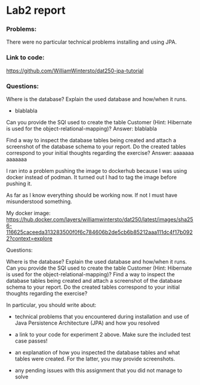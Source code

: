 # Lab2 report

### Problems:
There were no particular technical problems installing and using JPA.

### Link to code:
https://github.com/WilliamWintersto/dat250-jpa-tutorial

### Questions:

Where is the database? Explain the used database and how/when it runs.
- blablabla

Can you provide the SQl used to create the table Customer (Hint: Hibernate is used for the object-relational-mapping)?
Answer: blablabla

Find a way to inspect the database tables being created and attach a screenshot of the database schema to your report. Do the created tables correspond to your initial thoughts regarding the exercise?
Answer: aaaaaaa
        aaaaaaa










I ran into a problem pushing the image to dockerhub
because I was using docker instead of podman. It
turned out I had to tag the image before pushing it.

As far as I know everything should be working now.
If not I must have misunderstood something.



My docker image:
https://hub.docker.com/layers/williamwintersto/dat250/latest/images/sha256-116625caceeda313283500f0f6c784606b2de5cb6b85212aaa111dc4f17b0922?context=explore




Questions:

Where is the database? Explain the used database and how/when it runs.
Can you provide the SQl used to create the table Customer (Hint: Hibernate is used for the object-relational-mapping)?
Find a way to inspect the database tables being created and attach a screenshot of the database schema to your report. Do the created tables correspond to your initial thoughts regarding the exercise?

In particular, you should write about:

* technical problems that you encountered during installation and use of Java Persistence Architecture (JPA) and how you resolved

* a link to your code for experiment 2 above. Make sure the included test case passes!

* an explanation of how you inspected the database tables and what tables were created. For the latter, you may provide screenshots.

* any pending issues with this assignment that you did not manage to solve